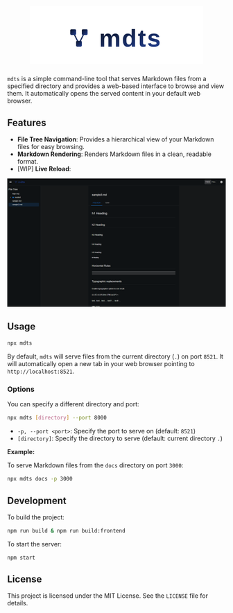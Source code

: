 <h1 align="center">
  <img src="docs/logo.svg" alt="mdts" width="400">
</h1>

`mdts` is a simple command-line tool that serves Markdown files from a specified directory and provides a web-based interface to browse and view them. It automatically opens the served content in your default web browser.

## Features

- **File Tree Navigation**: Provides a hierarchical view of your Markdown files for easy browsing.
- **Markdown Rendering**: Renders Markdown files in a clean, readable format.
- [WIP] **Live Reload**: 

![screenshot](docs/screenshot.png)


## Usage
```bash
npx mdts
```

By default, `mdts` will serve files from the current directory (`.`) on port `8521`. It will automatically open a new tab in your web browser pointing to `http://localhost:8521`.

### Options

You can specify a different directory and port:

```bash
npx mdts [directory] --port 8000
```

-   `-p, --port <port>`: Specify the port to serve on (default: `8521`)
-   `[directory]`: Specify the directory to serve (default: current directory `.`)

**Example:**

To serve Markdown files from the `docs` directory on port `3000`:

```bash
npx mdts docs -p 3000
```

## Development

To build the project:

```bash
npm run build & npm run build:frontend
```

To start the server:
```bash
npm start
```

## License

This project is licensed under the MIT License. See the `LICENSE` file for details.
